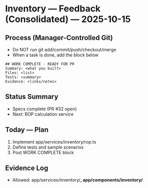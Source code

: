 # Inventory — Feedback (Consolidated) — 2025-10-15

## Process (Manager-Controlled Git)

- Do NOT run git add/commit/push/checkout/merge
- When a task is done, add the block below

```
## WORK COMPLETE - READY FOR PR
Summary: <what you built>
Files: <list>
Tests: <summary>
Evidence: <links/notes>
```

## Status Summary

- Specs complete (PR #32 open)
- Next: ROP calculation service

## Today — Plan

1. Implement app/services/inventory/rop.ts
2. Define tests and sample scenarios
3. Post WORK COMPLETE block

## Evidence Log

- Allowed: app/services/inventory/**, app/components/inventory/**
